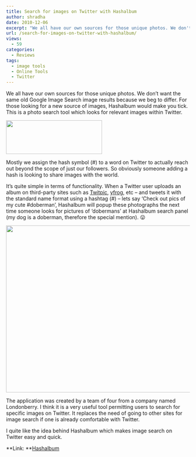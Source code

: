 ```yaml
---
title: Search for images on Twitter with Hashalbum
author: shradha
date: 2010-12-06
excerpt: "We all have our own sources for those unique photos. We don't want the same old Google Image Search image results because we beg to differ. For those looking for a new source of images, Hashalbum would make you tick. This is a photo search tool which looks for relevant images within Twitter."
url: /search-for-images-on-twitter-with-hashalbum/
views:
  - 59
categories:
  - Reviews
tags:
  - image tools
  - Online Tools
  - Twitter
---
```

We all have our own sources for those unique photos. We don&#8217;t want the same old Google Image Search image results because we beg to differ. For those looking for a new source of images, Hashalbum would make you tick. This is a photo search tool which looks for relevant images within Twitter.

<a rel="attachment wp-att-33103" href="http://devilsworkshop.org/search-for-images-on-twitter-with-hashalbum/hashalbum_logo/"><img title="Hashalbum_logo" src="http://cdn.devilsworkshop.org/files/2010/11/Hashalbum_logo.png" alt="" width="263" height="92" /></a>

Mostly we assign the hash symbol (#) to a word on Twitter to actually reach out beyond the scope of just our followers. So obviously someone adding a hash is looking to share images with the world.

It&#8217;s quite simple in terms of functionality. When a Twitter user uploads an album on third-party sites such as <a href="http://twitpic.com/" onclick="_gaq.push(['_trackEvent', 'outbound-article', 'http://twitpic.com/', 'Twitpic']);" target="_blank">Twitpic</a>, <a href="http://yfrog.com/" onclick="_gaq.push(['_trackEvent', 'outbound-article', 'http://yfrog.com/', 'yfrog']);" >yfrog</a>, etc &#8211; and tweets it with the standard name format using a hashtag (#) &#8211; lets say &#8216;Check out pics of my cute #doberman&#8217;, Hashalbum will popup these photographs the next time someone looks for pictures of &#8216;dobermans&#8217; at Hashalbum search panel (my dog is a doberman, therefore the special mention). 😛

<a rel="attachment wp-att-33321" href="http://devilsworkshop.org/search-for-images-on-twitter-with-hashalbum/hashalbum_search/"><img class="alignnone size-full wp-image-33321" title="Hashalbum_search" src="http://cdn.devilsworkshop.org/files/2010/12/Hashalbum_search.png" alt="" width="550" height="456" /></a>

The application was created by a team of four from a company named Londonberry. I think it is a very useful tool permitting users to search for specific images on Twitter. It replaces the need of going to other sites for image search if one is already comfortable with Twitter.

I quite like the idea behind Hashalbum which makes image search on Twitter easy and quick.

**Link: **<a href="http://hashalbum.com/" onclick="_gaq.push(['_trackEvent', 'outbound-article', 'http://hashalbum.com/', 'Hashalbum']);" target="_blank">Hashalbum</a>
